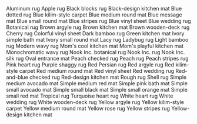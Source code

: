 Aluminum rug
Apple rug
Black blocks rug
Black-design kitchen mat
Blue dotted rug
Blue kilim-style carpet
Blue medium round mat
Blue message mat
Blue small round mat
Blue stripes rug
Blue vinyl sheet
Blue wedding rug
Botanical rug
Brown argyle rug
Brown kitchen mat
Brown wooden-deck rug
Cherry rug
Colorful vinyl sheet
Dark bamboo rug
Green kitchen mat
Ivory simple bath mat
Ivory small round mat
Lacy rug
Ladybug rug
Light bamboo rug
Modern wavy rug
Mom's cool kitchen mat
Mom's playful kitchen mat
Monochromatic wavy rug
Nook Inc. botanical rug
Nook Inc. rug
Nook Inc. silk rug
Oval entrance mat
Peach checked rug
Peach rug
Peach stripes rug
Pink heart rug
Purple shaggy rug
Red Persian rug
Red argyle rug
Red kilim-style carpet
Red medium round mat
Red vinyl sheet
Red wedding rug
Red-and-blue checked rug
Red-design kitchen mat
Rough rug
Shell rug
Simple medium avocado mat
Simple medium red mat
Simple pink bath mat
Simple small avocado mat
Simple small black mat
Simple small orange mat
Simple small red mat
Tropical rug
Turquoise heart rug
White heart rug
White wedding rug
White wooden-deck rug
Yellow argyle rug
Yellow kilim-style carpet
Yellow medium round mat
Yellow rose rug
Yellow stripes rug
Yellow-design kitchen mat
